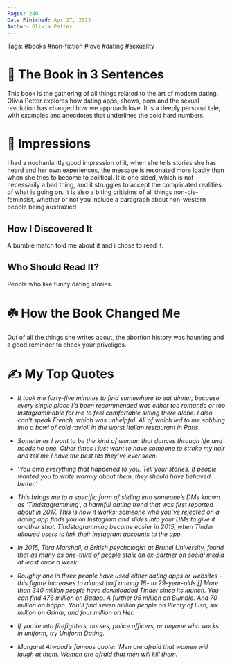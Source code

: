 ```yaml
---
Pages: 240
Date Finished: Apr 27, 2023
Author: Olivia Petter
---
```

Tags: #books #non-fiction #love #dating #sexuality 

# 🚀 The Book in 3 Sentences
This book is the gathering of all things related to the art of modern dating. Olivia Petter explores how dating apps, shows, porn and the sexual revolution has changed how we approach love. It is a deeply personal tale, with examples and anecdotes that underlines the cold hard numbers. 

# 🎨 Impressions
I had a nochanlantly good impression of it, when she tells stories she has heard and her own experiences, the message is resonated more loadly than when she tries to become to political. It is one sided, which is not necessarily a bad thing, and it struggles to accept the complicated realities of what is going on. It is also a biting critisims of all things non-cis-feminsist, whether or not you include a paragraph about non-western people being austrazied 

## How I Discovered It
A bumble match told me about it and i chose to read it. 

## Who Should Read It?
People who like funny dating stories. 

# ☘️ How the Book Changed Me
Out of all the things she writes about, the abortion history was haunting and a good reminder to check your priveliges. 

# ✍️ My Top  Quotes

- *It took me forty-five minutes to find somewhere to eat dinner, because every single place I’d been recommended was either too romantic or too Instagrammable for me to feel comfortable sitting there alone. I also can’t speak French, which was unhelpful. All of which led to me sobbing into a bowl of cold ravioli in the worst Italian restaurant in Paris.* 
 
- *Sometimes I want to be the kind of woman that dances through life and needs no one. Other times I just want to have someone to stroke my hair and tell me I have the best tits they’ve ever seen.* 
 
- *‘You own everything that happened to you. Tell your stories. If people wanted you to write warmly about them, they should have behaved better.’* 
 
- *This brings me to a specific form of sliding into someone’s DMs known as ‘Tindstagramming’, a harmful dating trend that was first reported about in 2017. This is how it works: someone who you’ve rejected on a dating app finds you on Instagram and slides into your DMs to give it another shot. Tindstagramming became easier in 2015, when Tinder allowed users to link their Instagram accounts to the app.* 
 
- *In 2015, Tara Marshall, a British psychologist at Brunel University, found that as many as one-third of people stalk an ex-partner on social media at least once a week.* 
 
- *Roughly one in three people have used either dating apps or websites – this figure increases to almost half among 18- to 29-year-olds.\[\] More than 340 million people have downloaded Tinder since its launch. You can find 476 million on Badoo. A further 95 million on Bumble. And 70 million on happn. You’ll find seven million people on Plenty of Fish, six million on Grindr, and four million on Her.* 
 
- *If you’re into firefighters, nurses, police officers, or anyone who works in uniform, try Uniform Dating.* 
 
- *Margaret Atwood’s famous quote: ‘Men are afraid that women will laugh at them. Women are afraid that men will kill them.*
 
